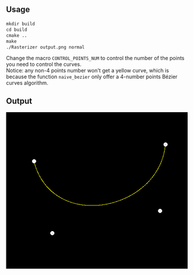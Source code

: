 ## Usage

```shell
mkdir build
cd build
cmake ..
make
./Rasterizer output.png normal
```

Change the macro `CONTROL_POINTS_NUM` to control the number of the points 
you need to control the curves.  
Notice: any non-4 points number won't get a yellow curve, which is because
the function `naive_bezier` only offer a 4-number points Bézier curves algorithm.

## Output

![result](../Accessory/img_1.png)